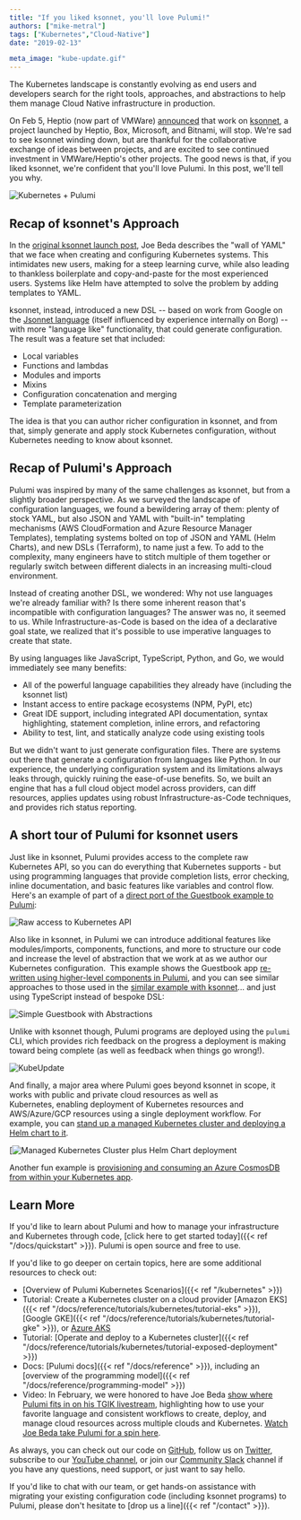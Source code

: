 ```yaml
---
title: "If you liked ksonnet, you'll love Pulumi!"
authors: ["mike-metral"]
tags: ["Kubernetes","Cloud-Native"]
date: "2019-02-13"

meta_image: "kube-update.gif"
---
```


The Kubernetes landscape is constantly evolving as end users and
developers search for the right tools, approaches, and abstractions to
help them manage Cloud Native infrastructure in production. 

On Feb 5, Heptio (now part of VMWare)
[announced](https://blogs.vmware.com/cloudnative/2019/02/05/welcoming-heptio-open-source-projects-to-vmware/)
that work on [ksonnet](https://github.com/ksonnet), a project launched
by Heptio, Box, Microsoft, and Bitnami, will stop. We're sad to see
ksonnet winding down, but are thankful for the collaborative exchange of
ideas between projects, and are excited to see continued investment in
VMWare/Heptio's other projects. The good news is that, if you liked
ksonnet, we're confident that you'll love Pulumi. In this post, we'll
tell you why.
<!--more-->

![Kubernetes + Pulumi](./hero.png)

## Recap of ksonnet's Approach

In the [original ksonnet launch post](https://blog.heptio.com/ksonnet-intro-43f6183a97a6), Joe Beda
describes the "wall of YAML" that we face when creating and configuring
Kubernetes systems. This intimidates new users, making for a steep
learning curve, while also leading to thankless boilerplate and
copy-and-paste for the most experienced users. Systems like Helm have
attempted to solve the problem by adding templates to YAML.

ksonnet, instead, introduced a new DSL -- based on work from Google on
the [Jsonnet language](https://jsonnet.org/) (itself influenced by
experience internally on Borg) -- with more "language like"
functionality, that could generate configuration. The result was a
feature set that included:

- Local variables
- Functions and lambdas
- Modules and imports
- Mixins
- Configuration concatenation and merging
- Template parameterization

The idea is that you can author richer configuration in ksonnet, and
from that, simply generate and apply stock Kubernetes configuration,
without Kubernetes needing to know about ksonnet.

## Recap of Pulumi's Approach

Pulumi was inspired by many of the same challenges as ksonnet, but from
a slightly broader perspective. As we surveyed the landscape of
configuration languages, we found a bewildering array of them: plenty of
stock YAML, but also JSON and YAML with "built-in" templating mechanisms
(AWS CloudFormation and Azure Resource Manager Templates), templating
systems bolted on top of JSON and YAML (Helm Charts), and new DSLs
(Terraform), to name just a few. To add to the complexity, many
engineers have to stitch multiple of them together or regularly switch
between different dialects in an increasing multi-cloud environment.

Instead of creating another DSL, we wondered: Why not use languages
we're already familiar with? Is there some inherent reason that's
incompatible with configuration languages? The answer was no, it seemed
to us. While Infrastructure-as-Code is based on the idea of a
declarative goal state, we realized that it's possible to use imperative
languages to create that state.

By using languages like JavaScript, TypeScript, Python, and Go, we would
immediately see many benefits:

- All of the powerful language capabilities they already have
  (including the ksonnet list)
- Instant access to entire package ecosystems (NPM, PyPI, etc)
- Great IDE support, including integrated API documentation, syntax
  highlighting, statement completion, inline errors, and refactoring
- Ability to test, lint, and statically analyze code using existing
  tools

But we didn't want to just generate configuration files. There are
systems out there that generate a configuration from languages like
Python. In our experience, the underlying configuration system and its
limitations always leaks through, quickly ruining the ease-of-use
benefits. So, we built an engine that has a full cloud object model
across providers, can diff resources, applies updates using robust
Infrastructure-as-Code techniques, and provides rich status reporting.

## A short tour of Pulumi for ksonnet users

Just like in ksonnet, Pulumi provides access to the complete raw
Kubernetes API, so you can do everything that Kubernetes supports - but
using programming languages that provide completion lists, error
checking, inline documentation, and basic features like variables and
control flow.  Here's an example of part of a
[direct port of the Guestbook example to Pulumi](https://github.com/pulumi/examples/tree/master/kubernetes-ts-guestbook/simple): 

![Raw access to Kubernetes API](./raw-access.png)

Also like in ksonnet, in Pulumi we can introduce additional features
like modules/imports, components, functions, and more to structure our
code and increase the level of abstraction that we work at as we author
our Kubernetes configuration.  This example shows the Guestbook app
[re-written using higher-level components in Pulumi](https://github.com/pulumi/examples/blob/master/kubernetes-ts-guestbook/components/index.ts),
and you can see similar approaches to those used in the
[similar example with ksonnet](https://github.com/ksonnet/ksonnet/blob/master/examples/guestbook.jsonnet)...
and just using TypeScript instead of bespoke DSL:

![Simple Guestbook with Abstractions](./guestbook-with-abstractions.png)

Unlike with ksonnet though, Pulumi programs are deployed using the
`pulumi` CLI, which provides rich feedback on the progress a deployment
is making toward being complete (as well as feedback when things go
wrong!).

![KubeUpdate](./kube-update.gif)

And finally, a major area where Pulumi goes beyond ksonnet in scope, it
works with public and private cloud resources as well as
Kubernetes, enabling deployment of Kubernetes resources and
AWS/Azure/GCP resources using a single deployment workflow. For example,
you can
[stand up a managed Kubernetes cluster and deploying a Helm chart to it](https://github.com/pulumi/examples/blob/master/azure-ts-aks-mean/index.ts).

[![Managed Kubernetes Cluster plus Helm Chart deployment](./kubernetes-plus-helm-chart.png)

Another fun example is
[provisioning and consuming an Azure CosmosDB from within your Kubernetes app](https://github.com/pulumi/examples/tree/master/azure-ts-aks-mean).

## Learn More

If you'd like to learn about Pulumi and how to manage your
infrastructure and Kubernetes through code, [click here to get started today]({{< ref "/docs/quickstart" >}}). Pulumi is open source and free to
use.

If you'd like to go deeper on certain topics, here are some additional
resources to check out:

- [Overview of Pulumi Kubernetes Scenarios]({{< ref "/kubernetes" >}})
- Tutorial: Create a Kubernetes cluster on a cloud provider
  [Amazon EKS]({{< ref "/docs/reference/tutorials/kubernetes/tutorial-eks" >}}),
  [Google GKE]({{< ref "/docs/reference/tutorials/kubernetes/tutorial-gke" >}}), or
  [Azure AKS](https://github.com/pulumi/examples/tree/master/azure-ts-aks-mean)
- Tutorial: [Operate and deploy to a Kubernetes cluster]({{< ref "/docs/reference/tutorials/kubernetes/tutorial-exposed-deployment" >}})
- Docs: [Pulumi docs]({{< ref "/docs/reference" >}}), including an
  [overview of the programming model]({{< ref "/docs/reference/programming-model" >}})
- Video: In February, we were honored to have Joe Beda
[show where Pulumi fits in on his TGIK livestream](https://www.youtube.com/watch?v=ILMK65YVSKw),
highlighting how to use your favorite language and consistent workflows to create,
deploy, and manage cloud resources across multiple clouds and
Kubernetes. [Watch Joe Beda take Pulumi for a spin here](https://www.youtube.com/watch?v=ILMK65YVSKw).

As always, you can check out our code on
[GitHub](https://github.com/pulumi), follow us on
[Twitter](https://twitter.com/pulumicorp), subscribe to our [YouTube
channel](https://www.youtube.com/channel/UC2Dhyn4Ev52YSbcpfnfP0Mw), or
join our [Community Slack](https://slack.pulumi.io/) channel if you have
any questions, need support, or just want to say hello.

If you'd like to chat with our team, or get hands-on assistance with
migrating your existing configuration code (including ksonnet programs)
to Pulumi, please don't hesitate to [drop us a line]({{< ref "/contact" >}}).
